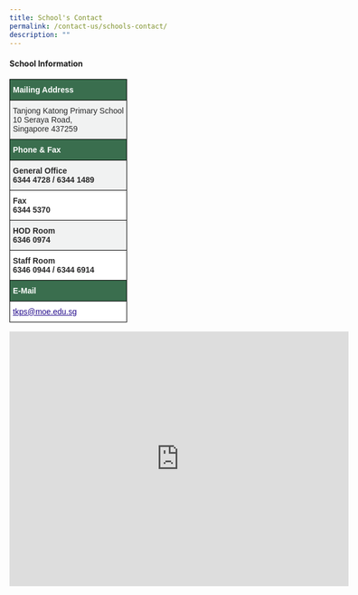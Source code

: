 ```yaml
---
title: School's Contact
permalink: /contact-us/schools-contact/
description: ""
---
```

#### School Information

<style type="text/css">
.tg  {border-collapse:collapse;border-spacing:0;}
.tg td{border-color:black;border-style:solid;border-width:1px;font-family:Arial, sans-serif;font-size:14px;
  overflow:hidden;padding:10px 5px;word-break:normal;}
.tg th{border-color:black;border-style:solid;border-width:1px;font-family:Arial, sans-serif;font-size:14px;
  font-weight:normal;overflow:hidden;padding:10px 5px;word-break:normal;}
.tg .tg-0td6{background-color:#F1F2F2;color:#282828;font-weight:bold;text-align:left;vertical-align:top}
.tg .tg-e2vb{background-color:#3A6E4E;color:#FFF;font-weight:bold;text-align:left;vertical-align:middle}
.tg .tg-l7qz{background-color:#F1F2F2;color:#282828;text-align:left;vertical-align:top}
.tg .tg-hr73{background-color:#FFF;color:#282828;font-weight:bold;text-align:left;vertical-align:top}
.tg .tg-0qnb{background-color:#FFF;color:#21088A;font-weight:bold;text-align:left;text-decoration:underline;vertical-align:top}
</style>
<table class="tg">
<thead>
  <tr>
    <th class="tg-e2vb"><span style="font-weight:bold;color:#FFF;background-color:#3A6E4E">Mailing Address</span></th>
  </tr>
</thead>
<tbody>
  <tr>
    <td class="tg-l7qz"><span style="color:#282828;background-color:#F1F2F2">Tanjong Katong Primary School</span><br><span style="color:#282828;background-color:#F1F2F2">10 Seraya Road,</span><br><span style="color:#282828;background-color:#F1F2F2">Singapore 437259</span></td>
  </tr>
  <tr>
    <td class="tg-e2vb"><span style="font-weight:bold;color:#FFF;background-color:#3A6E4E">Phone &amp; Fax</span></td>
  </tr>
  <tr>
    <td class="tg-0td6">General Office<br><span style="color:#282828;background-color:#F1F2F2">6344 4728 / 6344 1489</span><br></td>
  </tr>
  <tr>
    <td class="tg-hr73">Fax<br><span style="color:#282828;background-color:#FFF">6344 5370</span><br></td>
  </tr>
  <tr>
    <td class="tg-0td6">HOD Room<br><span style="color:#282828;background-color:#F1F2F2">6346 0974</span><br></td>
  </tr>
  <tr>
    <td class="tg-hr73">Staff Room<br><span style="color:#282828;background-color:#FFF">6346 0944 / 6344 6914</span><br></td>
  </tr>
  <tr>
    <td class="tg-e2vb"><span style="font-weight:bold;color:#FFF;background-color:#3A6E4E">E-Mail</span></td>
  </tr>
  <tr>
    <td class="tg-0qnb"><a href="mailto:tkps@moe.edu.sg"><span style="font-weight:500;text-decoration:underline;color:#21088A">tkps@moe.edu.sg</span></a></td>
  </tr>
</tbody>
</table>

<iframe loading="lazy" allowfullscreen="" style="border:0;" height="450" width="600" src="https://www.google.com/maps/embed?pb=!1m14!1m8!1m3!1d31910.262889305905!2d103.900336!3d1.30538!3m2!1i1024!2i768!4f13.1!3m3!1m2!1s0x0%3A0x311fb8b93296f4a6!2sTanjong%20Katong%20Primary%20School!5e0!3m2!1sen!2ssg!4v1673831883334!5m2!1sen!2ssg"></iframe>